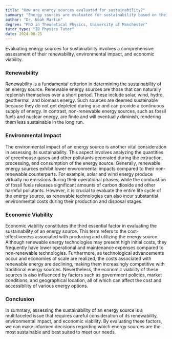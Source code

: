 ```yaml
---
title: "How are energy sources evaluated for sustainability?"
summary: "Energy sources are evaluated for sustainability based on their renewability, environmental impact, and economic viability."
author: "Dr. Noah Martin"
degree: "PhD in Theoretical Physics, University of Manchester"
tutor_type: "IB Physics Tutor"
date: 2024-08-25
---
```


Evaluating energy sources for sustainability involves a comprehensive assessment of their renewability, environmental impact, and economic viability.

### Renewability

Renewability is a fundamental criterion in determining the sustainability of an energy source. Renewable energy sources are those that can naturally replenish themselves over a short period. These include solar, wind, hydro, geothermal, and biomass energy. Such sources are deemed sustainable because they do not get depleted during use and can provide a continuous supply of energy. In contrast, non-renewable energy sources, such as fossil fuels and nuclear energy, are finite and will eventually diminish, rendering them less sustainable in the long run.

### Environmental Impact

The environmental impact of an energy source is another vital consideration in assessing its sustainability. This aspect involves analyzing the quantities of greenhouse gases and other pollutants generated during the extraction, processing, and consumption of the energy source. Generally, renewable energy sources exhibit lower environmental impacts compared to their non-renewable counterparts. For example, solar and wind energy produce virtually no emissions during their operational phases, while the combustion of fossil fuels releases significant amounts of carbon dioxide and other harmful pollutants. However, it is crucial to evaluate the entire life cycle of the energy source, as renewable technologies can also incur substantial environmental costs during their production and disposal stages.

### Economic Viability

Economic viability constitutes the third essential factor in evaluating the sustainability of an energy source. This term refers to the cost-effectiveness associated with producing and utilizing the energy source. Although renewable energy technologies may present high initial costs, they frequently have lower operational and maintenance expenses compared to non-renewable technologies. Furthermore, as technological advancements occur and economies of scale are realized, the costs associated with renewable energy are declining, making them increasingly competitive with traditional energy sources. Nevertheless, the economic viability of these sources is also influenced by factors such as government policies, market conditions, and geographical location, all of which can affect the cost and accessibility of various energy options.

### Conclusion

In summary, assessing the sustainability of an energy source is a multifaceted issue that requires careful consideration of its renewability, environmental impact, and economic viability. By evaluating these factors, we can make informed decisions regarding which energy sources are the most sustainable and best suited to meet our needs.
    